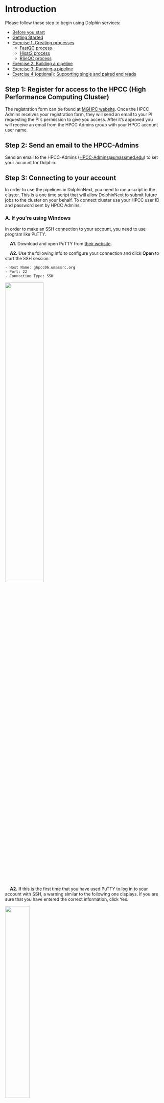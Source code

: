 # Introduction

Please follow these step to begin using Dolphin services:

  * [Before you start](#step-1-register-for-access-to-the-hpcc)
  * [Getting Started](#getting-started)
  * [Exercise 1: Creating processes](#exercise-1---creating-processes)
    * [FastQC process](#1-fastqc-process)
    * [Hisat2 process](#2-hisat2-process)
    * [RSeQC process](#3-rseqc-process)
  * [Exercise 2: Building a pipeline](#exercise-2---building-a-pipeline)
  * [Exercise 3: Running a pipeline](#exercise-3---executing-a-pipeline)
  * [Exercise 4 (optional): Supporting single and paired end reads](#exercise-4-optional---supporting-both-single-and-paired-end-reads)

## Step 1: Register for access to the HPCC (High Performance Computing Cluster)

The registration form can be found at <a href="https://www.umassrc.org/hpc/" target="_blank">MGHPC website</a>. Once the HPCC Admins receives your registration form, they will send an email to your PI requesting the PI’s permission to give you access. After it’s approved you will receive an email from the HPCC Admins group with your HPCC account user name.

## Step 2: Send an email to the HPCC-Admins 

Send an email to the HPCC-Admins (HPCC-Admins@umassmed.edu) to set your account for Dolphin.

## Step 3: Connecting to your account 

In order to use the pipelines in DolphinNext, you need to run a script in the cluster. This is a one time script that will allow DolphinNext to submit future jobs to the cluster on your behalf. To connect cluster use your HPCC user ID and password sent by HPCC Admins.

### A. If you're using Windows

In order to make an SSH connection to your account, you need to use program like PuTTY.

&nbsp;&nbsp;&nbsp;&nbsp;**A1.** Download and open PuTTY from <a href="https://www.putty.org/" target="_blank">their website</a>.

&nbsp;&nbsp;&nbsp;&nbsp;**A2.** Use the following info to configure your connection and click **Open** to start the SSH session.
    
    - Host Name: ghpcc06.umassrc.org
    - Port: 22 
    - Connection Type: SSH 
        
<img src="https://raw.githubusercontent.com/onuryukselen/bootcamp/master/images/putty_ghpcc.png" width="50%">

&nbsp;&nbsp;&nbsp;&nbsp;**A2.** If this is the first time that you have used PuTTY to log in to your account with SSH, a warning similar to the following one displays. If you are sure that you have entered the correct information, click Yes. 

<img src="https://raw.githubusercontent.com/UMMS-Biocore/dolphinnext/master/docs/dolphinNext/dolphinnext_images/putty_warning.png" width="40%">

&nbsp;&nbsp;&nbsp;&nbsp;**A4.** After you accept the warning, the terminal prompts you for your username and password. Please enter these values and press enter.

```
Caution:
* The password is not echoed back to the screen as it is entered.
* If you need to copy and paste your password, you can right-click (or use middle mouse button) to paste your password.
```

&nbsp;&nbsp;&nbsp;&nbsp;**A5.** If this is the first time that you login to your account, you might need to reset your password. Please enter the new password and press Enter. Note that passwords are not echoed to the screen. After changing your password, you will be logged out and you need to reconnect to your host machine by re-opening Putty window.

&nbsp;&nbsp;&nbsp;&nbsp;**A6.** If you have entered the correct password, the prompt responds with a shell prompt::

	[yourusername@ghpcc06 ~]#

### B. If you're using Linux or MacOS

If you are a MacOS or Linux user, you can make an SSH connection by using **Terminal**, a console program included with the operating system.

&nbsp;&nbsp;&nbsp;&nbsp;**B1.** Search for the **Terminal** program in your operating system and click to open it.
    
<img src="https://raw.githubusercontent.com/UMMS-Biocore/dolphinnext/master/docs/dolphinNext/dolphinnext_images/terminal.png" width="80%">
    
&nbsp;&nbsp;&nbsp;&nbsp;**B2.** First, you should type the ``ssh`` command in the console. Then enter your username and hostname and add ``@`` sign in between and press enter::
    
        ssh yourusername@ghpcc06.umassrc.org
        
<img src="https://raw.githubusercontent.com/UMMS-Biocore/dolphinnext/master/docs/dolphinNext/dolphinnext_images/terminal_ssh.png" width="80%">

&nbsp;&nbsp;&nbsp;&nbsp;**B3.** The terminal prompts you for your password. Please enter your password and press enter.

```
Caution:
* The password is not echoed back to the screen as it is entered.
* You can still **copy and paste your password**, but it won't appear in your screen.
```

&nbsp;&nbsp;&nbsp;&nbsp;**B4.** If this is the first time that you login to your host machine, you might need to reset your password. Please enter the new password and press Enter. Note that passwords are not echoed to the screen. After changing your password, you will be logged out and you need to reconnect to your account.

&nbsp;&nbsp;&nbsp;&nbsp;**B5.** If you have entered the correct password, the prompt responds with a shell prompt::

        [yourusername@ghpcc06.umassrc.org ~]#

## Step 4: Run a script for authorization

In order to use the pipelines in DolphinNext, you need to run a script in the cluster. This is a one time script that will allow DolphinNext to submit future jobs to the cluster on your behalf. 

#### 1. Please enter following command to your terminal and press enter.

```
/project/umw_biocore/bin/addKey.bash
```

#### 2. Command will print following text: 
```
[yourusername@ghpcc06 ~]$ /project/umw_biocore/bin/addKey.bash
ummsres15 key added
ummsres03 key added
```    

#### 3. Send an email to the Biocore

Please send “the output” of this script and your cluster username to Biocore (biocore@umassmed.edu). We will make sure that you successfully added the keys to your cluster system.  

## Step 5: Project Space Requirements
Consult HPCC-Admins for your project space requirements. For example; typically 6 RNA-Seq libraries (5G to 10G each) require at least 500G of space to store the data and run the pipelines. Confirm you have the necessary space for your project. 
